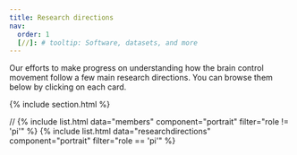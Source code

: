 ```yaml
---
title: Research directions
nav:
  order: 1
  [//]: # tooltip: Software, datasets, and more
---
```


Our efforts to make progress on understanding how the brain control movement follow a few main research directions. You can browse them below by clicking on each card.

{% include section.html %}

// {% include list.html data="members" component="portrait" filter="role != 'pi'" %}
{% include list.html data="researchdirections" component="portrait" filter="role == 'pi'" %}